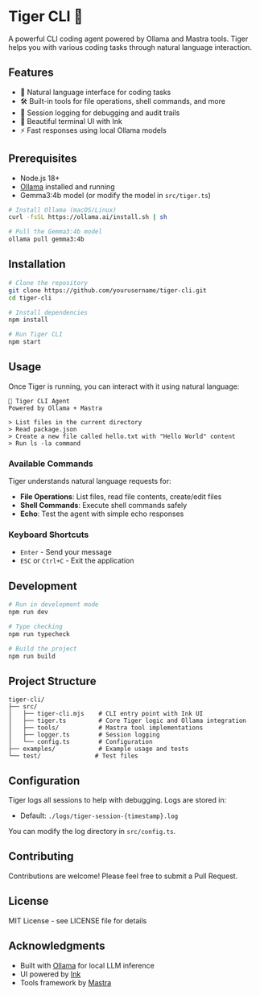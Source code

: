# Tiger CLI 🐯

A powerful CLI coding agent powered by Ollama and Mastra tools. Tiger helps you with various coding tasks through natural language interaction.

## Features

- 🤖 Natural language interface for coding tasks
- 🛠️ Built-in tools for file operations, shell commands, and more
- 📝 Session logging for debugging and audit trails
- 🎨 Beautiful terminal UI with Ink
- ⚡ Fast responses using local Ollama models

## Prerequisites

- Node.js 18+ 
- [Ollama](https://ollama.ai/) installed and running
- Gemma3:4b model (or modify the model in `src/tiger.ts`)

```bash
# Install Ollama (macOS/Linux)
curl -fsSL https://ollama.ai/install.sh | sh

# Pull the Gemma3:4b model
ollama pull gemma3:4b
```

## Installation

```bash
# Clone the repository
git clone https://github.com/yourusername/tiger-cli.git
cd tiger-cli

# Install dependencies
npm install

# Run Tiger CLI
npm start
```

## Usage

Once Tiger is running, you can interact with it using natural language:

```
🐯 Tiger CLI Agent
Powered by Ollama + Mastra

> List files in the current directory
> Read package.json
> Create a new file called hello.txt with "Hello World" content
> Run ls -la command
```

### Available Commands

Tiger understands natural language requests for:
- **File Operations**: List files, read file contents, create/edit files
- **Shell Commands**: Execute shell commands safely
- **Echo**: Test the agent with simple echo responses

### Keyboard Shortcuts

- `Enter` - Send your message
- `ESC` or `Ctrl+C` - Exit the application

## Development

```bash
# Run in development mode
npm run dev

# Type checking
npm run typecheck

# Build the project
npm run build
```

## Project Structure

```
tiger-cli/
├── src/
│   ├── tiger-cli.mjs    # CLI entry point with Ink UI
│   ├── tiger.ts         # Core Tiger logic and Ollama integration
│   ├── tools/           # Mastra tool implementations
│   ├── logger.ts        # Session logging
│   └── config.ts        # Configuration
├── examples/            # Example usage and tests
└── test/               # Test files
```

## Configuration

Tiger logs all sessions to help with debugging. Logs are stored in:
- Default: `./logs/tiger-session-{timestamp}.log`

You can modify the log directory in `src/config.ts`.

## Contributing

Contributions are welcome! Please feel free to submit a Pull Request.

## License

MIT License - see LICENSE file for details

## Acknowledgments

- Built with [Ollama](https://ollama.ai/) for local LLM inference
- UI powered by [Ink](https://github.com/vadimdemedes/ink)
- Tools framework by [Mastra](https://mastra.dev/)